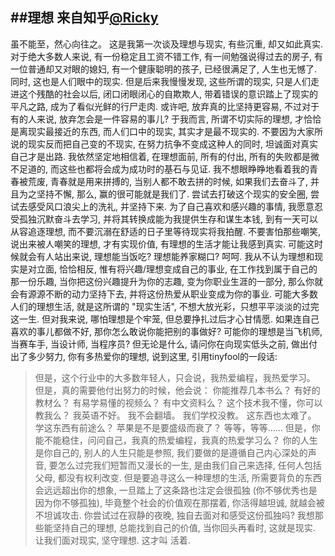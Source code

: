 ##理想
来自知乎[@Ricky](https://www.zhihu.com/question/19706767/answer/57769798)
----------
虽不能至，然心向往之。
这是我第一次谈及理想与现实, 有些沉重, 却又如此真实.
对于绝大多数人来说, 有一份稳定且工资不错工作, 有一间勉强说得过去的房子, 有一位普通却又对眼的媳妇, 有一个健康聪明的孩子, 已经很满足了, 人生也无憾了. 同时, 这也是人们眼中的现实.
但是后来我慢慢发现, 这些所谓的现实, 只是人们走进这个残酷的社会以后, 闭口闭眼闭心的自欺欺人, 带着错误的意识踏上了现实的平凡之路, 成为了看似光鲜的行尸走肉.
或许吧, 放弃真的比坚持更容易, 不过对于有的人来说, 放弃怎会是一件容易的事儿? 于我而言, 所谓不切实际的理想, 才恰恰是离现实最接近的东西, 而人们口中的现实, 其实才是最不现实的. 不要因为大家所说的现实反而把自己变的不现实, 在努力抗争不变成这种人的同时, 坦诚面对真实自己才是出路.
我依然坚定地相信着, 在理想面前, 所有的付出, 所有的失败都是微不足道的, 而这些也都将会成为成功时的基石与见证.
我不想眼睁睁地看着我的青春被荒废, 青春就是用来拼搏的, 当别人都不敢去拼的时候, 如果我们去奋斗了, 并且为之坚持不懈, 那么, 赢的很可能就是我们了. 尝试去打破这个现实的安全圈, 尝试去感受风口浪尖上的洗礼, 并坚持下来.
为了自己喜欢和感兴趣的事情, 我愿意忍受孤独沉默奋斗去学习, 并将其转换成能为我提供生存和谋生本钱, 到有一天可以从容追逐理想, 而不要沉溺在舒适的日子里等待现实将我拍醒. 不要害怕那些嘲笑, 说出来被人嘲笑的理想, 才有实现价值, 有理想的生活才能让我感到真实.
可能这时候就会有人站出来说, 理想能当饭吃? 理想能养家糊口? 呵呵.
我从不认为理想和现实是对立面, 恰恰相反, 惟有将兴趣/理想变成自己的事业, 在工作找到属于自己的那一份乐趣, 当你把这份兴趣提升为你的志趣, 变为你职业生涯的一部分, 那么你就会有源源不断的动力坚持下去, 并将这份热爱从职业变成为你的事业.
可能大多数人们的理想生活, 就是这所谓的 "现实生活", 不想大放光彩，只想平平淡淡的过完这一生.
但对我来说, 哪怕理想是个牢笼, 但总要挣扎过后才心甘情愿. 如果连自己喜欢的事儿都做不好, 那你怎么敢说你能把别的事做好?
可能你的理想是当飞机师, 当赛车手, 当设计师, 当程序员? 但无论是什么, 请问你在向现实低头之前, 做出付出了多少努力, 你有多热爱你的理想, 说到这里, 引用tinyfool的一段话:
>但是，这个行业中的大多数年轻人，只会说，我热爱编程，我热爱学习。
>但是，真的需要他付出努力的时候，他会说：
>你能推荐几本书么？
>有好的教材么？
>有易学易懂的视频么？
>有中文资料么？
>这个技术我不懂，你可以教我么？
>我英语不好。
>我不会翻墙。
>我们学校没教。
>这东西也太难了。
>学这东西有前途么？
>苹果是不是要盛级而衰了？
>等等，等等……
>但是，你能不能稳住，问问自己，我真的热爱编程，我真的热爱学习么？
你的人生是你自己的, 别人的人生只能是参照, 我们要做的是遵循自己内心深处的声音, 要怎么过完我们短暂而又漫长的一生, 是由我们自己来选择, 任何人包括父母, 都没有权利改变.
但是要追寻这么一种理想的生活, 所需要背负的东西会远远超出你的想象, 一旦踏上了这条路也注定会很孤独 (你不够优秀也是因为你不够孤独), 毕竟整个社会的价值观在那摆着, 你活得越坦诚, 就越会被不坦诚攻击.
你尝试过在寂静的夜晚, 独自去面对和感受这份孤独吗?
我想那些能坚持自己的理想, 总能找到自己的价值, 当你回头再看时, 这就是现实.
让我们面对现实, 坚守理想.
这才叫 活着.

